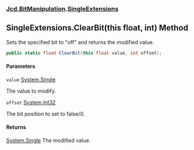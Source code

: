### [Jcd.BitManipulation](Jcd.BitManipulation.md 'Jcd.BitManipulation').[SingleExtensions](Jcd.BitManipulation.SingleExtensions.md 'Jcd.BitManipulation.SingleExtensions')

## SingleExtensions.ClearBit(this float, int) Method

Sets the specified bit to "off" and returns the modified value.

```csharp
public static float ClearBit(this float value, int offset);
```
#### Parameters

<a name='Jcd.BitManipulation.SingleExtensions.ClearBit(thisfloat,int).value'></a>

`value` [System.Single](https://docs.microsoft.com/en-us/dotnet/api/System.Single 'System.Single')

The value to modify.

<a name='Jcd.BitManipulation.SingleExtensions.ClearBit(thisfloat,int).offset'></a>

`offset` [System.Int32](https://docs.microsoft.com/en-us/dotnet/api/System.Int32 'System.Int32')

The bit position to set to false/0.

#### Returns
[System.Single](https://docs.microsoft.com/en-us/dotnet/api/System.Single 'System.Single')
The modified value.